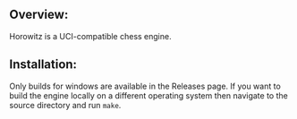 ## Overview:
Horowitz is a UCI-compatible chess engine.
## Installation:
Only builds for windows are available in the Releases page. If you want to build the engine locally on a different operating system then navigate to the source directory and run `make`.